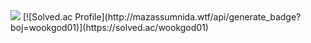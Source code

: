 <img src="https://capsule-render.vercel.app/api?type=waving&color=auto&height=200&section=header&text=HelloWook&fontSize=90" />
[![Solved.ac Profile](http://mazassumnida.wtf/api/generate_badge?boj=wookgod01)](https://solved.ac/wookgod01)


